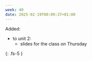 ```yaml
---
week: 40
date: 2025-02-19T00:09:37+01:00
---
```




Added:

- to unit 2: 
    - slides for the class on Thursday



{: .fs-5 }

